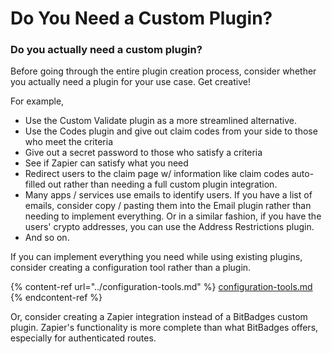 # Do You Need a Custom Plugin?

### Do you actually need a custom plugin?

Before going through the entire plugin creation process, consider whether you actually need a plugin for your use case. Get creative!

For example,

* Use the Custom Validate plugin as a more streamlined alternative.
* Use the Codes plugin and give out claim codes from your side to those who meet the criteria
* Give out a secret password to those who satisfy a criteria
* See if Zapier can satisfy what you need
* Redirect users to the claim page w/ information like claim codes auto-filled out rather than needing a full custom plugin integration.
* Many apps / services use emails to identify users. If you have a list of emails, consider copy / pasting them into the Email plugin rather than needing to implement everything. Or in a similar fashion, if you have the users' crypto addresses, you can use the Address Restrictions plugin.
* And so on.

If you can implement everything you need while using existing plugins, consider creating  a configuration tool rather than a plugin.

{% content-ref url="../configuration-tools.md" %}
[configuration-tools.md](../configuration-tools.md)
{% endcontent-ref %}

Or, consider creating a Zapier integration instead of a BitBadges custom plugin. Zapier's functionality is more complete than what BitBadges offers, especially for authenticated routes.
